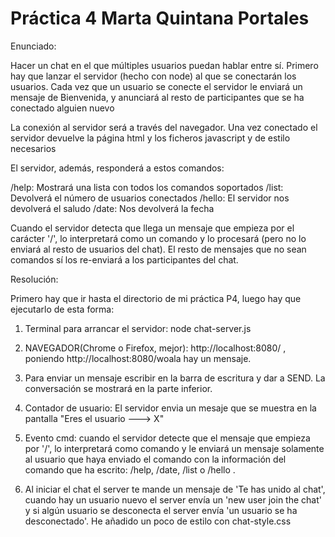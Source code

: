 # Práctica 4   Marta Quintana Portales

Enunciado:

Hacer un chat en el que múltiples usuarios puedan hablar entre sí. Primero hay que lanzar el servidor (hecho con node) al que se conectarán los usuarios. Cada vez que un usuario se conecte el servidor le enviará un mensaje de Bienvenida, y anunciará al resto de participantes que se ha conectado alguien nuevo

La conexión al servidor será a través del navegador. Una vez conectado el servidor devuelve la página html y los ficheros javascript y de estilo necesarios

El servidor, además, responderá a estos comandos:

/help: Mostrará una lista con todos los comandos soportados
/list: Devolverá el número de usuarios conectados
/hello: El servidor nos devolverá el saludo
/date: Nos devolverá la fecha

Cuando el servidor detecta que llega un mensaje que empieza por el carácter '/', lo interpretará como un comando y lo procesará (pero no lo enviará al resto de usuarios del chat). El resto de mensajes que no sean comandos sí los re-enviará a los participantes del chat.


Resolución:

Primero hay que ir hasta el directorio de mi práctica P4, luego hay que ejecutarlo de esta forma:

1. Terminal para arrancar el servidor:  node chat-server.js

2. NAVEGADOR(Chrome o Firefox, mejor): http://localhost:8080/ , poniendo http://localhost:8080/woala hay un mensaje.

3. Para enviar un mensaje escribir en la barra de escritura y dar a SEND. La conversación se mostrará en la parte inferior.

4. Contador de usuario: El servidor envia un mesaje que se muestra en la pantalla "Eres el usuario ---> X"

5. Evento cmd: cuando el servidor detecte que el mensaje que empieza por '/', lo interpretará como comando y le enviará un mensaje solamente al usuario que haya enviado el comando con la información del comando que ha escrito: /help, /date, /list o /hello .

6. Al iniciar el chat el server te mande un mensaje de 'Te has unido al chat', cuando hay un usuario nuevo el server envía un 'new user join the chat' y si algún usuario se desconecta el server envía 'un usuario se ha desconectado'. 
He añadido un poco de estilo con chat-style.css

